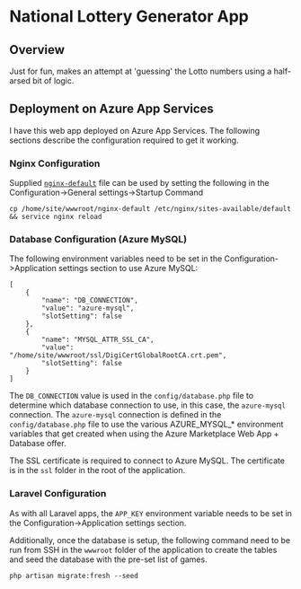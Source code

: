 # National Lottery Generator App

## Overview

Just for fun, makes an attempt at 'guessing' the Lotto numbers using a half-arsed bit of logic.

## Deployment on Azure App Services

I have this web app deployed on Azure App Services. The following sections describe the configuration required to get it working.

### Nginx Configuration

Supplied [`nginx-default`](nginx-default) file can be used by setting the following in the Configuration->General settings->Startup Command

```
cp /home/site/wwwroot/nginx-default /etc/nginx/sites-available/default && service nginx reload
```

### Database Configuration (Azure MySQL)

The following environment variables need to be set in the Configuration->Application settings section to use Azure MySQL:

```
[
    {
        "name": "DB_CONNECTION",
        "value": "azure-mysql",
        "slotSetting": false
    },
    {
        "name": "MYSQL_ATTR_SSL_CA",
        "value": "/home/site/wwwroot/ssl/DigiCertGlobalRootCA.crt.pem",
        "slotSetting": false
    }
]
```

The `DB_CONNECTION` value is used in the `config/database.php` file to determine which database connection to use, in this case, the `azure-mysql` connection. The `azure-mysql` connection is defined in the `config/database.php` file to use the various AZURE_MYSQL_* environment variables that get created when using the Azure Marketplace Web App + Database offer.

The SSL certificate is required to connect to Azure MySQL. The certificate is in the `ssl` folder in the root of the application.

### Laravel Configuration

As with all Laravel apps, the `APP_KEY` environment variable needs to be set in the Configuration->Application settings section.

Additionally, once the database is setup, the following command need to be run from SSH in the `wwwroot` folder of the application to create the tables and seed the database with the pre-set list of games.

```
php artisan migrate:fresh --seed
```